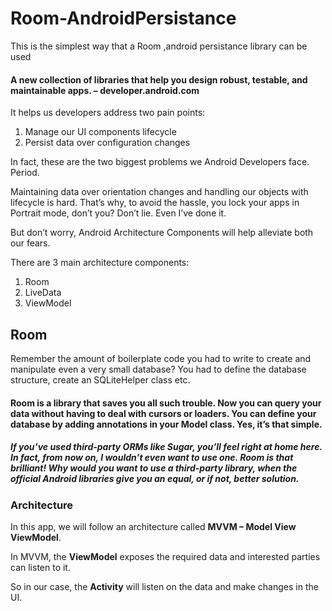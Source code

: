 # Room-AndroidPersistance
This is the simplest way that a Room ,android persistance library can be used

#### A new collection of libraries that help you design robust, testable, and maintainable apps. – developer.android.com

It helps us developers address two pain points:

1. Manage our UI components lifecycle
2. Persist data over configuration changes

In fact, these are the two biggest problems we Android Developers face. Period.

Maintaining data over orientation changes and handling our objects with lifecycle is hard. That’s why, to avoid the hassle, you lock your apps in Portrait mode, don’t you? Don’t lie. Even I’ve done it.

But don’t worry, Android Architecture Components will help alleviate both our fears.

There are 3 main architecture components:

1. Room
2. LiveData
3. ViewModel


## Room
Remember the amount of boilerplate code you had to write to create and manipulate even a very small database? You had to define the database structure, create an SQLiteHelper class etc.

#### Room is a library that saves you all such trouble. Now you can query your data without having to deal with cursors or loaders. You can define your database by adding annotations in your Model class. Yes, it’s that simple.

##### If you’ve used third-party ORMs like Sugar, you’ll feel right at home here. In fact, from now on, I wouldn’t even want to use one. Room is that brilliant! Why would you want to use a third-party library, when the official Android libraries give you an equal, or if not, better solution.

### Architecture
In this app, we will follow an architecture called **MVVM – Model View ViewModel**.

In MVVM, the **ViewModel** exposes the required data and interested parties can listen to it.

So in our case, the **Activity** will listen on the data and make changes in the UI.
